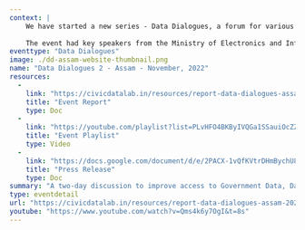 ```yaml
--- 
context: |
    We have started a new series - Data Dialogues, a forum for various government agencies, civil societies, academia, media and other actors to come together and shape data-driven policy discourse in the country. Our first event in the series was Data Dialogues - Assam, a two-day consultation, on 21st and 22nd March 2022, in collaboration with the Open Government Data (OGD) - project management team at the National Informatics Centre (NIC). The objective of this consultation was to understand how to improve the publishing of government data and enable data sharing to strengthen access to information and enhance the state’s efficiency in governance. The objective was also to hear from the non-government actors working in different sectors about the public data they use, how they use it and the challenges they face.
    
    The event had key speakers from the Ministry of Electronics and Information Technology, Assam State Disaster Management Authority, Assam Finance Department, Assam Panchayat & RuralDevelopment Department, Assam State Child Protection Society, World Bank, IIT Guwahati, Universal Team for Social Action and Help (UTSAH), among others.
eventtype: "Data Dialogues"
image: ./dd-assam-website-thumbnail.png
name: "Data Dialogues 2 - Assam - November, 2022"
resources: 
  - 
    link: "https://civicdatalab.in/resources/report-data-dialogues-assam-2022.pdf"
    title: "Event Report"
    type: Doc
  - 
    link: "https://youtube.com/playlist?list=PLvHFO4BKByIVQGa1SSauiOcZZ8brCJFMb"
    title: "Event Playlist"
    type: Video
  - 
    link: "https://docs.google.com/document/d/e/2PACX-1vQfKVtrDHmBychU8mZXFqb86PofBL3PhpmljEgptcIVIQCNd8e6ddFFyQtWs2yoFYQNOUcNNYNZyJo5/pub"
    title: "Press Release"
    type: Doc
summary: "A two-day discussion to improve access to Government Data, Data Sharing, Data-driven decision-making & Community Building in Assam."
type: eventdetail
url: "https://civicdatalab.in/resources/report-data-dialogues-assam-2022.pdf"
youtube: "https://www.youtube.com/watch?v=Qms4k6y7OgI&t=8s"
---
```

